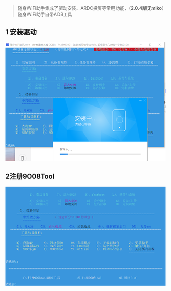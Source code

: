 > 随身WiFi助手集成了驱动安装、ARDC投屏等常用功能，（**2.0.4版无miko**）随身WiFi助手自带ADB工具

## 1 安装驱动

![image-20250217155151035](image/image-20250217155151035.png)

## 2注册9008Tool

![image-20250217160011208](image/image-20250217160011208.png)